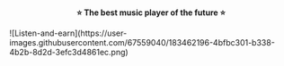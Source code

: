 <p align="center">
<b>⭐️ The best music player of the future ⭐️</b>
</p>
![Listen-and-earn](https://user-images.githubusercontent.com/67559040/183462196-4bfbc301-b338-4b2b-8d2d-3efc3d4861ec.png)

